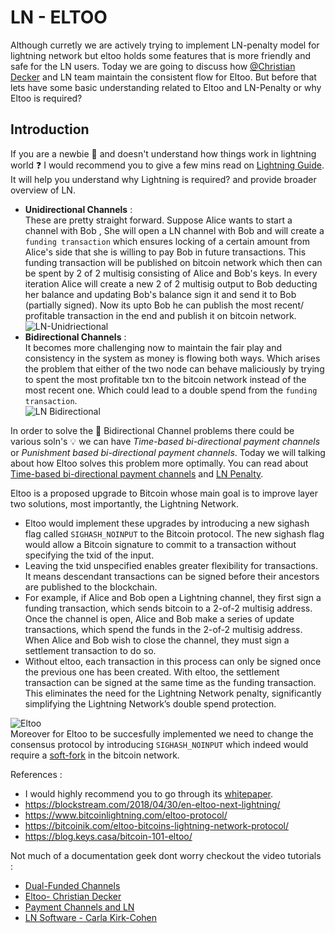 # LN - ELTOO

Although curretly we are actively trying to implement LN-penalty model for lightning network but eltoo holds some features that is more friendly and safe for the LN users. Today we are going to discuss how [@Christian Decker](https://twitter.com/snyke?lang=en) and LN team maintain the consistent flow for Eltoo. But before that lets have some basic understanding related to Eltoo and LN-Penalty or why Eltoo is required?
<br>

## Introduction

If you are a newbie :bow: and doesn't understand how things work in lightning world :question: I would recommend you to give a few mins read on [Lightning Guide](https://bitcoiner.guide/lightning/). It will help you understand why Lightning is required? and provide broader overview of LN. 

* **Unidirectional Channels** : <br> These are pretty straight forward. Suppose Alice wants to start a channel with Bob , She will open a LN channel with Bob and will create a `funding transaction` which ensures locking of a certain amount from Alice's side that she is willing to pay Bob in future transactions. This funding transaction will be published on bitcoin network which then can be spent by 2 of 2 multisig consisting of Alice and Bob's keys. In every iteration Alice will create a new 2 of 2 multisig output to Bob deducting her balance and updating Bob's balance sign it and send it to Bob (partially signed). Now its upto Bob he can publish the most recent/ profitable transaction in the end and publish it on bitcoin network. <br>
![LN-Unidriectional](https://image.slidesharecdn.com/bitcoinlightningnetworkandethereumprotocols-190909094720/95/bitcoin-lightning-network-and-ethereum-protocols-11-638.jpg?cb=1568023728)
* **Bidirectional Channels** : <br> It becomes more challenging now to maintain the fair play and consistency in the system as money is flowing both ways. Which arises the problem that either of the two node can behave maliciously by trying to spent the most profitable txn to the bitcoin network instead of the most recent one. Which could lead to a double spend from the `funding transaction`.<br>
![LN Bidirectional](https://image.slidesharecdn.com/lightning-170201212257/95/lightning-network-8-638.jpg?cb=1485984218)

In order to solve the 🔄 Bidirectional Channel problems there could be various soln's 💡 we can have *Time-based bi-directional payment channels* or *Punishment based bi-directional payment channels*. Today we will talking about how Eltoo solves this problem more optimally. You can read about [Time-based bi-directional payment channels](https://blog.chainside.net/understanding-payment-channels-4ab018be79d4#:~:text=before%20that%20date.-,Time-based%20bi-directional%20payment%20channels,-While%20in%20a) and [LN Penalty](https://blog.chainside.net/understanding-payment-channels-4ab018be79d4#:~:text=Punishment-based%20payment%20channels).

Eltoo is a proposed upgrade to Bitcoin whose main goal is to improve layer two solutions, most importantly, the Lightning Network.
<br>
* Eltoo would implement these upgrades by introducing a new sighash flag called `SIGHASH_NOINPUT` to the Bitcoin protocol. The new sighash flag would allow a Bitcoin signature to commit to a transaction without specifying the txid of the input.
* Leaving the txid unspecified enables greater flexibility for transactions. It means descendant transactions can be signed before their ancestors are published to the blockchain.
* For example, if Alice and Bob open a Lightning channel, they first sign a funding transaction, which sends bitcoin to a 2-of-2 multisig address. Once the channel is open, Alice and Bob make a series of update transactions, which spend the funds in the 2-of-2 multisig address. When Alice and Bob wish to close the channel, they must sign a settlement transaction to do so.
* Without eltoo, each transaction in this process can only be signed once the previous one has been created. With eltoo, the settlement transaction can be signed at the same time as the funding transaction. This eliminates the need for the Lightning Network penalty, significantly simplifying the Lightning Network’s double spend protection.

![Eltoo](https://bitcoinexchangeguide.com/wp-content/uploads/2018/05/eltoo-blockstream-lightning-network.jpg)<br>
Moreover for Eltoo to be succesfully implemented we need to change the consensus protocol by introducing `SIGHASH_NOINPUT` which indeed would require a [soft-fork](https://www.investopedia.com/terms/s/soft-fork.asp) in the bitcoin network. 


References : <br>
* I would highly recommend you to go through its [whitepaper](https://blockstream.com/eltoo.pdf).
* https://blockstream.com/2018/04/30/en-eltoo-next-lightning/
* https://www.bitcoinlightning.com/eltoo-protocol/
* https://bitcoinik.com/eltoo-bitcoins-lightning-network-protocol/
* https://blog.keys.casa/bitcoin-101-eltoo/

Not much of a documentation geek dont worry checkout the video tutorials :

* [Dual-Funded Channels](https://www.youtube.com/watch?v=i_GxmNZjwhk)
* [Eltoo- Christian Decker](https://www.youtube.com/watch?v=3ZjymCOmn_A)
* [Payment Channels and LN](https://www.youtube.com/watch?v=Hzv9WuqIzA0&t=2671s)
* [LN Software - Carla Kirk-Cohen](https://www.youtube.com/watch?v=KI-VY6-xJ3Q&t=168s)



